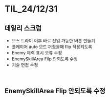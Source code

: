 # TIL_24/12/31

## 데일리 스크럼
- 보스 트라이 이후 바로 진입 가능한 버튼 만들기
- 플레이어 auto 모드 꺼졌을때 flip 적용되도록
- Enemy 체력 표시 오류 수정
- EnemySkillArea Filp 안되도록 수정
- 기술 면접 수정

<br>

## EnemySkillArea Flip 안되도록 수정